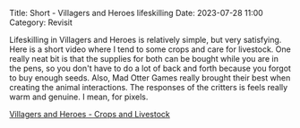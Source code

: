 Title: Short - Villagers and Heroes lifeskilling
Date: 2023-07-28 11:00
Category: Revisit

Lifeskilling in Villagers and Heroes is relatively simple, but very satisfying. Here is a short video where I tend to some crops and care for livestock. One really neat bit is that the supplies for both can be bought while you are in the pens, so you don't have to do a lot of back and forth because you forgot to buy enough seeds. Also, Mad Otter Games really brought their best when creating the animal interactions. The responses of the critters is feels really warm and genuine. I mean, for pixels. 

[Villagers and Heroes - Crops and Livestock](https://www.youtube.com/watch?v=YGuAKWRuE_E)
